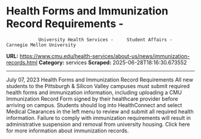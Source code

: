 # Health Forms and Immunization Record Requirements - 
                University Health Services -     Student Affairs - Carnegie Mellon University

**URL:** https://www.cmu.edu/health-services/about-us/news/immunization-records.html
**Category:** services
**Scraped:** 2025-06-28T18:16:30.673552


---

July 07, 2023
Health Forms and Immunization Record Requirements
All new students to the Pittsburgh & Silicon Valley campuses must submit required health forms and immunization information, including uploading a CMU Immunization Record Form signed by their healthcare provider before arriving on campus. Students should log into
HealthConnect
and select Medical Clearances in the left menu to review and submit all required health information.
Failure to comply with immunization requirements will result in administrative suspension and removal from university housing.
Click here for more information about immunization records.